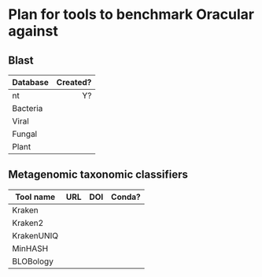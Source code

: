 # Plan for tools to benchmark Oracular against

## Blast 

|Database | Created? | 
|---------|---------:|
|nt       | Y?       |
|Bacteria |          |
|Viral    |          |
|Fungal   |          |
|Plant    |          |

## Metagenomic taxonomic classifiers 

|Tool name | URL | DOI | Conda? | 
|----------|-----|-----|--------|
|Kraken    |     |     |        |
|Kraken2   |     |     |        |
|KrakenUNIQ|     |     |        |
|MinHASH   |     |     |        |
|BLOBology |     |     |        |
